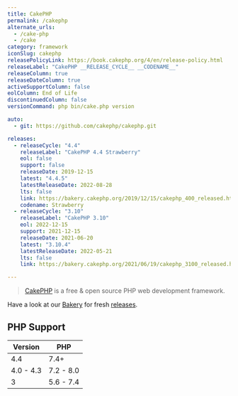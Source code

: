 ```yaml
---
title: CakePHP
permalink: /cakephp
alternate_urls:
  - /cake-php
  - /cake
category: framework
iconSlug: cakephp
releasePolicyLink: https://book.cakephp.org/4/en/release-policy.html
releaseLabel: "CakePHP __RELEASE_CYCLE__ __CODENAME__"
releaseColumn: true
releaseDateColumn: true
activeSupportColumn: false
eolColumn: End of Life
discontinuedColumn: false
versionCommand: php bin/cake.php version

auto:
  - git: https://github.com/cakephp/cakephp.git

releases:
  - releaseCycle: "4.4"
    releaseLabel: "CakePHP 4.4 Strawberry"
    eol: false
    support: false
    releaseDate: 2019-12-15
    latest: "4.4.5"
    latestReleaseDate: 2022-08-28
    lts: false
    link: https://bakery.cakephp.org/2019/12/15/cakephp_400_released.html
    codename: Strawberry
  - releaseCycle: "3.10"
    releaseLabel: "CakePHP 3.10"
    eol: 2022-12-15
    support: 2021-12-15
    releaseDate: 2021-06-20
    latest: "3.10.4"
    latestReleaseDate: 2022-05-21
    lts: false
    link: https://bakery.cakephp.org/2021/06/19/cakephp_3100_released.html

---
```


> [CakePHP](https://cakephp.org/) is a free & open source PHP web development framework.

Have a look at our [Bakery](https://bakery.cakephp.org/) for fresh [releases](https://bakery.cakephp.org/categories/release.html).
  
## PHP Support

Version    | PHP
-----------|-----------
4.4        | 7.4+
4.0 - 4.3  | 7.2 - 8.0
3          | 5.6 - 7.4
 
  
